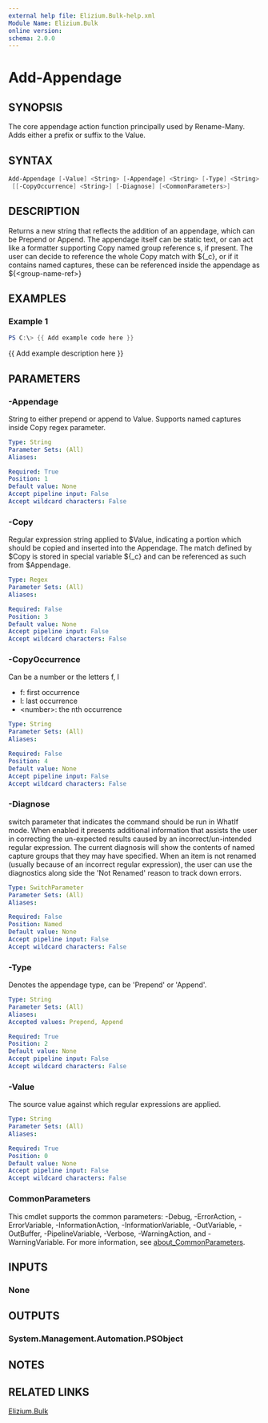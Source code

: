 ```yaml
---
external help file: Elizium.Bulk-help.xml
Module Name: Elizium.Bulk
online version:
schema: 2.0.0
---
```


# Add-Appendage

## SYNOPSIS

The core appendage action function principally used by Rename-Many. Adds either
a prefix or suffix to the Value.

## SYNTAX

```powershell
Add-Appendage [-Value] <String> [-Appendage] <String> [-Type] <String> [[-Copy] <Regex>]
 [[-CopyOccurrence] <String>] [-Diagnose] [<CommonParameters>]
```

## DESCRIPTION

Returns a new string that reflects the addition of an appendage, which can be Prepend
or Append. The appendage itself can be static text, or can act like a formatter supporting
Copy named group reference s, if present. The user can decide to reference the whole Copy
match with ${_c}, or if it contains named captures, these can be referenced inside the
appendage as ${\<group-name-ref\>}

## EXAMPLES

### Example 1

```powershell
PS C:\> {{ Add example code here }}
```

{{ Add example description here }}

## PARAMETERS

### -Appendage

String to either prepend or append to Value. Supports named captures inside Copy regex
parameter.

```yaml
Type: String
Parameter Sets: (All)
Aliases:

Required: True
Position: 1
Default value: None
Accept pipeline input: False
Accept wildcard characters: False
```

### -Copy

Regular expression string applied to $Value, indicating a portion which should be copied and
inserted into the Appendage. The match defined by $Copy is stored in special variable ${_c} and
can be referenced as such from $Appendage.

```yaml
Type: Regex
Parameter Sets: (All)
Aliases:

Required: False
Position: 3
Default value: None
Accept pipeline input: False
Accept wildcard characters: False
```

### -CopyOccurrence

Can be a number or the letters f, l

* f: first occurrence
* l: last occurrence
* \<number\>: the nth occurrence

```yaml
Type: String
Parameter Sets: (All)
Aliases:

Required: False
Position: 4
Default value: None
Accept pipeline input: False
Accept wildcard characters: False
```

### -Diagnose

switch parameter that indicates the command should be run in WhatIf mode. When enabled
it presents additional information that assists the user in correcting the un-expected
results caused by an incorrect/un-intended regular expression. The current diagnosis
will show the contents of named capture groups that they may have specified. When an item
is not renamed (usually because of an incorrect regular expression), the user can use the
diagnostics along side the 'Not Renamed' reason to track down errors.

```yaml
Type: SwitchParameter
Parameter Sets: (All)
Aliases:

Required: False
Position: Named
Default value: None
Accept pipeline input: False
Accept wildcard characters: False
```

### -Type

Denotes the appendage type, can be 'Prepend' or 'Append'.

```yaml
Type: String
Parameter Sets: (All)
Aliases:
Accepted values: Prepend, Append

Required: True
Position: 2
Default value: None
Accept pipeline input: False
Accept wildcard characters: False
```

### -Value

The source value against which regular expressions are applied.

```yaml
Type: String
Parameter Sets: (All)
Aliases:

Required: True
Position: 0
Default value: None
Accept pipeline input: False
Accept wildcard characters: False
```

### CommonParameters

This cmdlet supports the common parameters: -Debug, -ErrorAction, -ErrorVariable, -InformationAction, -InformationVariable, -OutVariable, -OutBuffer, -PipelineVariable, -Verbose, -WarningAction, and -WarningVariable. For more information, see [about_CommonParameters](http://go.microsoft.com/fwlink/?LinkID=113216).

## INPUTS

### None

## OUTPUTS

### System.Management.Automation.PSObject

## NOTES

## RELATED LINKS

[Elizium.Bulk](https://github.com/EliziumNet/Bulk)
